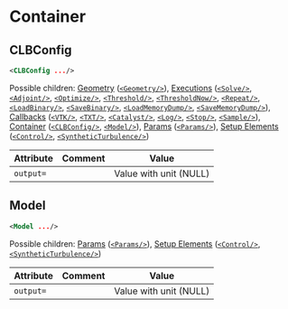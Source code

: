 #  Container 
##  CLBConfig 

```xml
<CLBConfig .../>
```

 
Possible children: [Geometry](Geometry.md) ([<code>&lt;Geometry/&gt;</code>](Geometry.md#geometry)), [Executions](Executions.md) ([<code>&lt;Solve/&gt;</code>](Executions.md#solve), [<code>&lt;Adjoint/&gt;</code>](Executions.md#adjoint), [<code>&lt;Optimize/&gt;</code>](Executions.md#optimize), [<code>&lt;Threshold/&gt;</code>](Executions.md#threshold), [<code>&lt;ThresholdNow/&gt;</code>](Executions.md#thresholdnow), [<code>&lt;Repeat/&gt;</code>](Executions.md#repeat), [<code>&lt;LoadBinary/&gt;</code>](Executions.md#loadbinary), [<code>&lt;SaveBinary/&gt;</code>](Executions.md#savebinary), [<code>&lt;LoadMemoryDump/&gt;</code>](Executions.md#loadmemorydump), [<code>&lt;SaveMemoryDump/&gt;</code>](Executions.md#savememorydump)), [Callbacks](Callbacks.md) ([<code>&lt;VTK/&gt;</code>](Callbacks.md#vtk), [<code>&lt;TXT/&gt;</code>](Callbacks.md#txt), [<code>&lt;Catalyst/&gt;</code>](Callbacks.md#catalyst), [<code>&lt;Log/&gt;</code>](Callbacks.md#log), [<code>&lt;Stop/&gt;</code>](Callbacks.md#stop), [<code>&lt;Sample/&gt;</code>](Callbacks.md#sample)), [Container](Container.md) ([<code>&lt;CLBConfig/&gt;</code>](Container.md#clbconfig), [<code>&lt;Model/&gt;</code>](Container.md#model)), [Params](Params.md) ([<code>&lt;Params/&gt;</code>](Params.md#params)), [Setup Elements](Setup-Elements.md) ([<code>&lt;Control/&gt;</code>](Setup-Elements.md#control), [<code>&lt;SyntheticTurbulence/&gt;</code>](Setup-Elements.md#syntheticturbulence)) 


| Attribute | Comment | Value |
| --- | --- | --- |
| `output=` |  | Value with unit (NULL) |

##  Model 

```xml
<Model .../>
```

 
Possible children: [Params](Params.md) ([<code>&lt;Params/&gt;</code>](Params.md#params)), [Setup Elements](Setup-Elements.md) ([<code>&lt;Control/&gt;</code>](Setup-Elements.md#control), [<code>&lt;SyntheticTurbulence/&gt;</code>](Setup-Elements.md#syntheticturbulence)) 


| Attribute | Comment | Value |
| --- | --- | --- |
| `output=` |  | Value with unit (NULL) |

